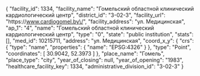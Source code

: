 {
    "facility_id": 1334,
    "facility_name": "Гомельский областной клинический кардиологический центр",
    "district_id": "3-02-3",
    "facility_url": "https:\/\/www.cardiogomel.by\/",
    "facility_address": "ул. Медицинская",
    "ap_1": "4",
    "name": "Гомельский областной клинический кардиологический центр",
    "type": "0",
    "state": "public institution",
    "stats": [],
    "med_id": 10215711,
    "address": "ул. Медицинская",
    "coord_x_y": {
        "crs": {
            "type": "name",
            "properties": {
                "name": "EPSG:4326"
            }
        },
        "type": "Point",
        "coordinates": [
            30.9042,
            52.3973
        ]
    },
    "place_name": "Гомель",
    "place_type": "city",
    "year_of_closing": null,
    "year_of_opening": "1983",
    "healthcare_facility_key": 1334,
    "administrative_division_id": "3-02-3"
}